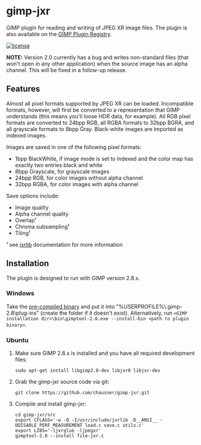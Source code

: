 # gimp-jxr
GIMP plugin for reading and writing of JPEG XR image files. The plugin is also available on the [GIMP Plugin Registry](http://registry.gimp.org/node/25508). 

[![license](https://img.shields.io/github/license/chausner/gimp-jxr.svg)](https://github.com/chausner/gimp-jxr/blob/master/LICENSE)

**NOTE:** Version 2.0 currently has a bug and writes non-standard files (that won't open in any other application) when the source image has an alpha channel. This will be fixed in a follow-up release.

Features
--------
Almost all pixel formats supported by JPEG XR can be loaded. Incompatible formats, however, will first be converted to a representation that GIMP understands (this means you'll loose HDR data, for example). All RGB pixel formats are converted to 24bpp RGB, all RGBA formats to 32bpp BGRA, and all grayscale formats to 8bpp Gray. Black-white images are imported as indexed images.

Images are saved in one of the following pixel formats:
* 1bpp BlackWhite, if image mode is set to Indexed and the color map has exactly two entries black and white
* 8bpp Grayscale, for grayscale images
* 24bpp RGB, for color images without alpha channel
* 32bpp RGBA, for color images with alpha channel

Save options include:
* Image quality 
* Alpha channel quality 
* Overlap¹
* Chroma subsampling¹
* Tiling¹

¹ see [jxrlib](http://jxrlib.codeplex.com) documentation for more information

Installation
------------
The plugin is designed to run with GIMP version 2.8.x.

### Windows
Take the [pre-compiled binary](https://github.com/chausner/gimp-jxr/releases/latest) and put it into "%USERPROFILE%\\.gimp-2.8\plug-ins" (create the folder if it doesn't exist). Alternatively, run ```<GIMP installation dir>\bin\gimptool-2.0.exe --install-bin <path to plugin binary>```.

### Ubuntu
1. Make sure GIMP 2.8.x is installed and you have all required development files:
   ```
   sudo apt-get install libgimp2.0-dev libjxr0 libjxr-dev
   ```
   
2. Grab the gimp-jxr source code via git:
   ```
   git clone https://github.com/chausner/gimp-jxr.git
   ```
   
3. Compile and install gimp-jxr:
   ```
   cd gimp-jxr/src
   export CFLAGS='-w -O -I/usr/include/jxrlib -D__ANSI__ -DDISABLE_PERF_MEASUREMENT load.c save.c utils.c'
   export LIBS='-ljxrglue -ljpegxr'
   gimptool-2.0 --install file-jxr.c
   ```